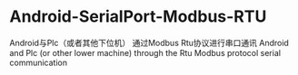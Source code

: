 # Android-SerialPort-Modbus-RTU
Android与Plc（或者其他下位机） 通过Modbus Rtu协议进行串口通讯
Android and Plc (or other lower machine) through the Rtu Modbus protocol serial communication
